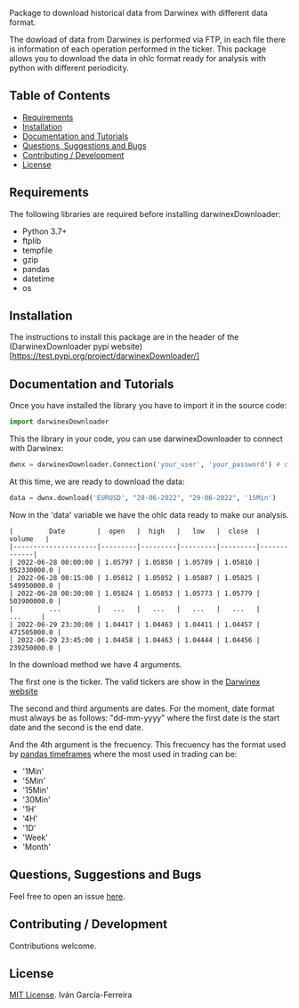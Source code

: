 Package to download historical data from Darwinex with different data format.

The dowload of data from Darwinex is performed via FTP, in each file there is information of each operation performed in the ticker. This package allows you to download the data in ohlc format ready for analysis with python with different periodicity.

## Table of Contents


  * [Requirements](#Requirements)
  * [Installation](#Installation)
  * [Documentation and Tutorials](#Documentation-and-Tutorials)
  * [Questions, Suggestions and Bugs](#questions--suggestions-and-bugs)
  * [Contributing / Development](#contributing--development)
  * [License](#license)



## Requirements

The following libraries are required before installing darwinexDownloader:

* Python 3.7+
* ftplib
* tempfile
* gzip
* pandas
* datetime
* os

## Installation

The instructions to install this package are in the header of the (DarwinexDownloader pypi website)[https://test.pypi.org/project/darwinexDownloader/]

## Documentation and Tutorials

Once you have installed the library you have to import it in the source code:

```python
import darwinexDownloader
```

This the library in your code, you can use darwinexDownloader to connect with Darwinex:

```python
dwnx = darwinexDownloader.Connection('your_user', 'your_password') # clase
```

At this time, we are ready to download the data:

```python
data = dwnx.download('EURUSD', "28-06-2022", "29-06-2022", '15Min')
```

Now in the 'data' variable we have the ohlc data ready to make our analysis.

```
|         Date        |  open   |  high   |   low   |  close  |    volume   |
|---------------------|---------|---------|---------|---------|-------------| 
| 2022-06-28 00:00:00 | 1.05797 | 1.05850 | 1.05789 | 1.05810 | 952330000.0 |
| 2022-06-28 00:15:00 | 1.05812 | 1.05852 | 1.05807 | 1.05825 | 549950000.0 |
| 2022-06-28 00:30:00 | 1.05824 | 1.05853 | 1.05773 | 1.05779 | 503900000.0 |
|         ...         |   ...   |   ...   |   ...   |   ...   |     ...     |
| 2022-06-29 23:30:00 | 1.04417 | 1.04463 | 1.04411 | 1.04457 | 471505000.0 |
| 2022-06-29 23:45:00 | 1.04458 | 1.04463 | 1.04444 | 1.04456 | 239250000.0 |
```

In the download method we have 4 arguments.

The first one is the ticker. The valid tickers are show in the [Darwinex website](https://www.darwinex.com/es/spreads/forex)

The second and third arguments are dates. For the moment, date format must always be as follows: "dd-mm-yyyy" where the first date is the start date and the second is the end date.

And the 4th argument is the frecuency. This frecuency has the format used by [pandas timeframes](https://pandas.pydata.org/pandas-docs/stable/user_guide/timeseries.html#offset-aliases) where the most used in trading can be:
* '1Min' 
* '5Min'
* '15Min'
* '30Min'
* '1H'
* '4H'
* '1D'
* 'Week'
* 'Month'

## Questions, Suggestions and Bugs

Feel free to open an issue [here](https://github.com/igarciaferreira/DarwinexDownloader/issues). 

## Contributing / Development

Contributions welcome. 

## License

[MIT License](./LICENSE.txt). Iván García-Ferreira